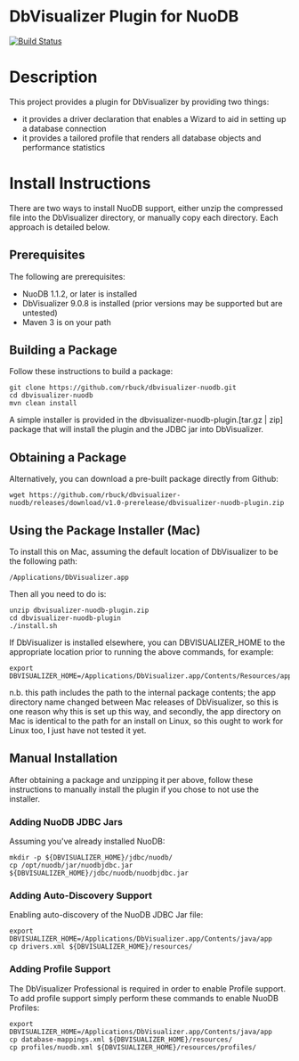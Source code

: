 DbVisualizer Plugin for NuoDB
=============================

[<img src="https://api.travis-ci.org/rbuck/dbvisualizer-nuodb.png?branch=master" alt="Build Status" />](http://travis-ci.org/rbuck/dbvisualizer-nuodb)

# Description

This project provides a plugin for DbVisualizer by providing two things:

- it provides a driver declaration that enables a Wizard to aid in setting up a database connection
- it provides a tailored profile that renders all database objects and performance statistics


# Install Instructions

There are two ways to install NuoDB support, either unzip the compressed file
into the DbVisualizer directory, or manually copy each directory. Each approach
is detailed below.

## Prerequisites

The following are prerequisites:

- NuoDB 1.1.2, or later is installed
- DbVisualizer 9.0.8 is installed (prior versions may be supported but are untested)
- Maven 3 is on your path

## Building a Package

Follow these instructions to build a package:

    git clone https://github.com/rbuck/dbvisualizer-nuodb.git
    cd dbvisualizer-nuodb
    mvn clean install

A simple installer is provided in the dbvisualizer-nuodb-plugin.[tar.gz | zip]
package that will install the plugin and the JDBC jar into DbVisualizer.

## Obtaining a Package

Alternatively, you can download a pre-built package directly from Github:

    wget https://github.com/rbuck/dbvisualizer-nuodb/releases/download/v1.0-prerelease/dbvisualizer-nuodb-plugin.zip

## Using the Package Installer (Mac)

To install this on Mac, assuming the default location of DbVisualizer to be the
following path:

    /Applications/DbVisualizer.app

Then all you need to do is:

    unzip dbvisualizer-nuodb-plugin.zip
    cd dbvisualizer-nuodb-plugin
    ./install.sh

If DbVisualizer is installed elsewhere, you can DBVISUALIZER_HOME to the appropriate
location prior to running the above commands, for example:

    export DBVISUALIZER_HOME=/Applications/DbVisualizer.app/Contents/Resources/app/

n.b. this path includes the path to the internal package contents; the app directory
name changed between Mac releases of DbVisualizer, so this is one reason why this
is set up this way, and secondly, the app directory on Mac is identical to the path
for an install on Linux, so this ought to work for Linux too, I just have not tested
it yet.

## Manual Installation

After obtaining a package and unzipping it per above, follow these instructions
to manually install the plugin if you chose to not use the installer.

### Adding NuoDB JDBC Jars

Assuming you've already installed NuoDB:

    mkdir -p ${DBVISUALIZER_HOME}/jdbc/nuodb/
    cp /opt/nuodb/jar/nuodbjdbc.jar ${DBVISUALIZER_HOME}/jdbc/nuodb/nuodbjdbc.jar

### Adding Auto-Discovery Support

Enabling auto-discovery of the NuoDB JDBC Jar file:

    export DBVISUALIZER_HOME=/Applications/DbVisualizer.app/Contents/java/app
    cp drivers.xml ${DBVISUALIZER_HOME}/resources/

### Adding Profile Support

The DbVisualizer Professional is required in order to enable Profile support.
To add profile support simply perform these commands to enable NuoDB Profiles:

    export DBVISUALIZER_HOME=/Applications/DbVisualizer.app/Contents/java/app
    cp database-mappings.xml ${DBVISUALIZER_HOME}/resources/
    cp profiles/nuodb.xml ${DBVISUALIZER_HOME}/resources/profiles/

